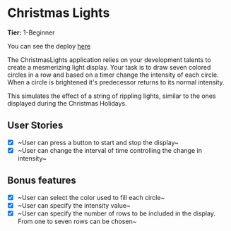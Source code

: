 # Christmas Lights

**Tier:** 1-Beginner

You can see the deploy [here](app-ideas-implementation-christmas-lights.netlify.app)

The ChristmasLights application relies on your development talents to create
a mesmerizing light display. Your task is to draw seven colored circles
in a row and based on a timer change the intensity of each circle. When
a circle is brightened it's predecessor returns to its normal intensity.

This simulates the effect of a string of rippling lights, similar to the ones
displayed during the Christmas Holidays.

## User Stories

-   [x] ~User can press a button to start and stop the display~
-   [x] ~User can change the interval of time controlling the change in intensity~

## Bonus features

-   [x] ~User can select the color used to fill each circle~
-   [x] ~User can specify the intensity value~
-   [x] ~User can specify the number of rows to be included in the display. From
        one to seven rows can be chosen~
